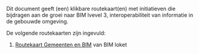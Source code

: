 Dit document geeft (een) klikbare routekaart(en) met initiatieven die bijdragen aan de groei naar BIM lvevel 3, interoperabiliteit van informatie in de gebouwde omgeving. 

De volgende routekaarten zijn ingevuld:
1. [Routekaart Gemeenten en BIM](https://www.bimloket.nl/p/121/Routekaart-Gemeenten-en-BIM) van BIM loket